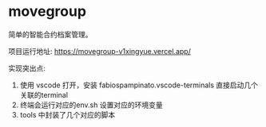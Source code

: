 # movegroup

简单的智能合约档案管理。

项目运行地址: <https://movegroup-v1xingyue.vercel.app/>

实现突出点:

1. 使用 vscode 打开，安装 fabiospampinato.vscode-terminals 直接启动几个关联的terminal
2. 终端会运行对应的env.sh 设置对应的环境变量
3. tools 中封装了几个对应的脚本
